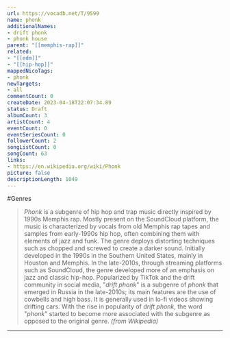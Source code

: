 ```yaml
---
url: https://vocadb.net/T/9599
name: phonk
additionalNames: 
- drift phonk
- phonk house
parent: "[[memphis-rap]]"
related:
- "[[edm]]"
- "[[hip-hop]]"
mappedNicoTags:
- phonk
newTargets:
- all
commentCount: 0
createDate: 2023-04-18T22:07:34.89
status: Draft
albumCount: 3
artistCount: 4
eventCount: 0
eventSeriesCount: 0
followerCount: 2
songListCount: 0
songCount: 63
links: 
- https://en.wikipedia.org/wiki/Phonk
picture: false
descriptionLength: 1049
---
```


#Genres

> _Phonk_ is a subgenre of hip hop and trap music directly inspired by 1990s Memphis rap. Mostly present on the SoundCloud platform, the music is characterized by vocals from old Memphis rap tapes and samples from early-1990s hip hop, often combining them with elements of jazz and funk. The genre deploys distorting techniques such as chopped and screwed to create a darker sound.
> Initially developed in the 1990s in the Southern United States, mainly in Houston and Memphis. In the late-2010s, through streaming platforms such as SoundCloud, the genre developed more of an emphasis on jazz and classic hip-hop.
> Popularized by TikTok and the drift community in social media, "_drift phonk_" is a subgenre of _phonk_ that emerged in Russia in the late-2010s; its main features are the use of cowbells and high bass. It is generally used in lo-fi videos showing drifting cars. With the rise in popularity of _drift phonk_, the word "_phonk_" started to become more associated with the subgenre as opposed to the original genre.
_(from Wikipedia)_

---

